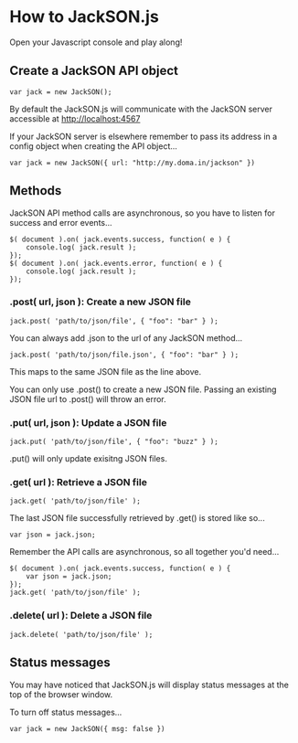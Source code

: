 # How to JackSON.js

Open your Javascript console and play along!

## Create a JackSON API object
	var jack = new JackSON();

By default the JackSON.js will communicate with the JackSON server accessible at [http://localhost:4567](http://localhost:4567)

If your JackSON server is elsewhere remember to pass its address in a config object when creating the API object...

	var jack = new JackSON({ url: "http://my.doma.in/jackson" })

## Methods
JackSON API method calls are asynchronous, so you have to listen for success and error events...

	$( document ).on( jack.events.success, function( e ) {
		console.log( jack.result );
	});
	$( document ).on( jack.events.error, function( e ) {
		console.log( jack.result );
	});

### .post( url, json ): Create a new JSON file
	jack.post( 'path/to/json/file', { "foo": "bar" } );

You can always add .json to the url of any JackSON method...

	jack.post( 'path/to/json/file.json', { "foo": "bar" } );

This maps to the same JSON file as the line above.

You can only use .post() to create a new JSON file.
Passing an existing JSON file url to .post() will throw an error.

### .put( url, json ): Update a JSON file
	jack.put( 'path/to/json/file', { "foo": "buzz" } );

.put() will only update exisitng JSON files.

### .get( url ): Retrieve a JSON file
	jack.get( 'path/to/json/file' );

The last JSON file successfully retrieved by .get() is stored like so...

	var json = jack.json;

Remember the API calls are asynchronous, so all together you'd need...

	$( document ).on( jack.events.success, function( e ) {
		var json = jack.json;
	});
	jack.get( 'path/to/json/file' );

### .delete( url ): Delete a JSON file
	jack.delete( 'path/to/json/file' );


## Status messages
You may have noticed that JackSON.js will display status messages at the top of the browser window.

To turn off status messages...

	var jack = new JackSON({ msg: false })

